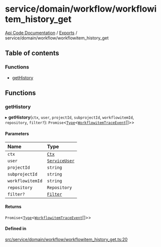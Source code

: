 # service/domain/workflow/workflowitem\_history\_get
 
[Api Code Documentation](../README.md) / [Exports](../modules.md) / service/domain/workflow/workflowitem\_history\_get

## Table of contents

### Functions

- [getHistory](service_domain_workflow_workflowitem_history_get.md#gethistory)

## Functions

### getHistory

▸ **getHistory**(`ctx`, `user`, `projectId`, `subprojectId`, `workflowitemId`, `repository`, `filter?`): `Promise`<[`Type`](result.md#type)<[`WorkflowitemTraceEvent`](../interfaces/service_domain_workflow_workflowitem_trace_event.WorkflowitemTraceEvent.md)[]\>\>

#### Parameters

| Name | Type |
| :------ | :------ |
| `ctx` | [`Ctx`](../interfaces/lib_ctx.Ctx.md) |
| `user` | [`ServiceUser`](../interfaces/service_domain_organization_service_user.ServiceUser.md) |
| `projectId` | `string` |
| `subprojectId` | `string` |
| `workflowitemId` | `string` |
| `repository` | `Repository` |
| `filter?` | [`Filter`](service_domain_workflow_historyFilter.md#filter) |

#### Returns

`Promise`<[`Type`](result.md#type)<[`WorkflowitemTraceEvent`](../interfaces/service_domain_workflow_workflowitem_trace_event.WorkflowitemTraceEvent.md)[]\>\>

#### Defined in

[src/service/domain/workflow/workflowitem_history_get.ts:20](https://github.com/openkfw/TruBudget/blob/0804644/api/src/service/domain/workflow/workflowitem_history_get.ts#L20)
